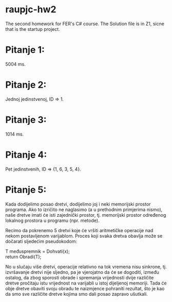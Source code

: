 # raupjc-hw2
The second homework for FER's C# course. The Solution file is in Z1, sicne that is the startup project.

# Pitanje 1:
5004 ms.

# Pitanje 2:
Jednoj jedinstvenoj, ID => 1.

# Pitanje 3:
1014 ms.

# Pitanje 4:
Pet jedinstvenih, ID => {1, 6, 3, 5, 4}.

# Pitanje 5:
Kada dodijelimo posao dretvi, dodijelimo joj i neki memorijski prostor programa. Ako to izričito ne naglasimo (a u prethodnim primjerima nismo), naše dretve imati će isti zajednički prostor, tj. memorijski prostor određenog lokalnog prostora u programu (npr. metode).

Recimo da pokrenemo 5 dretvi koje će vršiti aritmetičke operacije nad nekom postavljenom varijablom. Proces koji svaka dretva obavlja može se dočarati sljedećim pseudokodom:

T međuspremnik = Dohvati(x);  
return Obradi(T);  

No u slučaju više dretvi, operacije relativno na tok vremena nisu sinkrone, tj. izvršavanje dretvi nije sljedno, pa je vjerojatno da će se dogoditi, između ostalog, da zbog sporosti obrade i spremanja vrijednosti dvije različite dretve pročitaju istu vrijednost na varijabli u istoj dijeljenoj memoriji. Tada će obje dretve obaviti svoju obradu te naizmjence pohraniti rezultat, što je kao da smo sve različite dretve kojima smo dali posao zapravo ušutkali.
